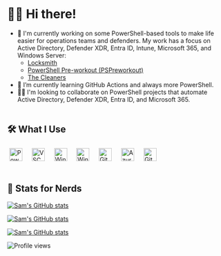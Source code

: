 # 👋🏻 Hi there!

- 🔭 I'm currently working on some PowerShell-based tools to make life easier for operations teams and defenders. My work has a focus on Active Directory, Defender XDR, Entra ID, Intune, Microsoft 365, and Windows Server:
  - [Locksmith](https://github.com/TrimarcJake/Locksmith)
  - [PowerShell Pre-workout (PSPreworkout)](https://github.com/SamErde/PowerShell-Pre-Workout)
  - [The Cleaners](https://github.com/SamErde/TheCleaners)
- 🌱 I’m currently learning GitHub Actions and always more PowerShell.
- 👨‍💻 I'm looking to collaborate on PowerShell projects that automate Active Directory, Defender XDR, Entra ID, and Microsoft 365.
&nbsp;  
&nbsp;  

## 🛠️ What I Use
<div id="logos">
  <img alt="PowerShell" width="30px" src="https://raw.githubusercontent.com/PowerShell/PowerShell/6ceaf92bf941f8c08367016c8cfe1dcc9aafbce1/assets/ps_black_128.svg" style="margin:5px" />  &nbsp;  
  <img alt="VSCode" width="30px" src="https://cdn.jsdelivr.net/gh/devicons/devicon/icons/vscode/vscode-original.svg" style="margin:5px" />  &nbsp;  
  <img alt="Windows Terminal" width="30px" src="https://raw.githubusercontent.com/microsoft/terminal/main/res/terminal.ico" style="margin:5px" />  &nbsp;  
  <img alt="Windows" width="30px" src="https://cdn.jsdelivr.net/gh/devicons/devicon@latest/icons/windows11/windows11-original.svg" style="margin:5px" />  &nbsp;  
  <img alt="Git" width="30px" src="https://cdn.jsdelivr.net/gh/devicons/devicon/icons/git/git-original.svg" style="margin:5px" />  &nbsp;  
  <img alt="Azure" width="30px" src="https://cdn.jsdelivr.net/gh/devicons/devicon/icons/azure/azure-original.svg" style="margin:5px" />  &nbsp;  
  <img alt="GitHub" width="30px" src="https://cdn.jsdelivr.net/gh/devicons/devicon/icons/github/github-original.svg" style="margin:5px" />  
</div>
&nbsp;  
&nbsp;  

## 🔢 Stats for Nerds

[![Sam's GitHub stats](https://github-readme-stats.vercel.app/api?username=SamErde&count_private=true)](https://github.com/anuraghazra/github-readme-stats)

[![Sam's GitHub stats](https://github-readme-streak-stats.herokuapp.com/?user=SamErde)](https://github.com/SamErde)

[![Sam's GitHub stats](https://github-readme-stats.vercel.app/api/wakatime?username=SamErde&layout=compact)](https://github.com/SamErde)



![Profile views][views]

<!-- link references -->
[views]: https://komarev.com/ghpvc/?username=samerde
